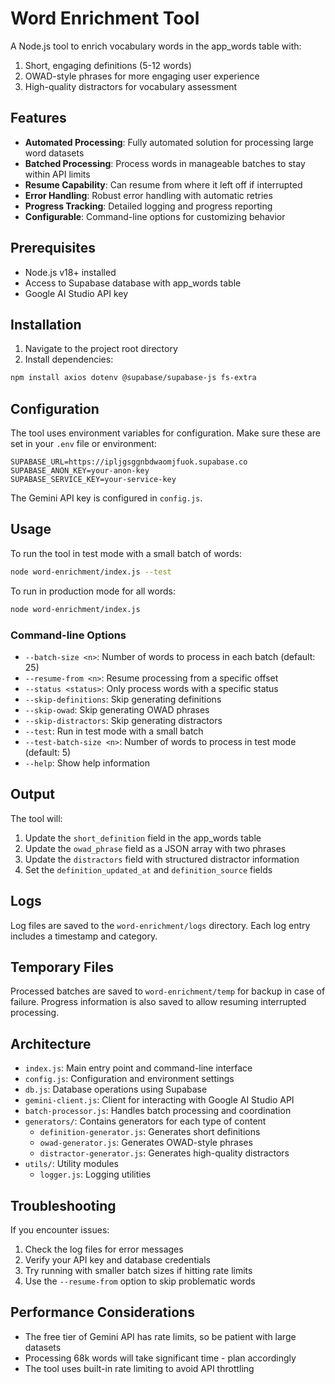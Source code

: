 # Word Enrichment Tool

A Node.js tool to enrich vocabulary words in the app_words table with:
1. Short, engaging definitions (5-12 words)
2. OWAD-style phrases for more engaging user experience
3. High-quality distractors for vocabulary assessment

## Features

- **Automated Processing**: Fully automated solution for processing large word datasets
- **Batched Processing**: Process words in manageable batches to stay within API limits
- **Resume Capability**: Can resume from where it left off if interrupted
- **Error Handling**: Robust error handling with automatic retries
- **Progress Tracking**: Detailed logging and progress reporting
- **Configurable**: Command-line options for customizing behavior

## Prerequisites

- Node.js v18+ installed
- Access to Supabase database with app_words table
- Google AI Studio API key

## Installation

1. Navigate to the project root directory
2. Install dependencies:

```bash
npm install axios dotenv @supabase/supabase-js fs-extra
```

## Configuration

The tool uses environment variables for configuration. Make sure these are set in your `.env` file or environment:

```
SUPABASE_URL=https://ipljgsggnbdwaomjfuok.supabase.co
SUPABASE_ANON_KEY=your-anon-key
SUPABASE_SERVICE_KEY=your-service-key
```

The Gemini API key is configured in `config.js`.

## Usage

To run the tool in test mode with a small batch of words:

```bash
node word-enrichment/index.js --test
```

To run in production mode for all words:

```bash
node word-enrichment/index.js
```

### Command-line Options

- `--batch-size <n>`: Number of words to process in each batch (default: 25)
- `--resume-from <n>`: Resume processing from a specific offset
- `--status <status>`: Only process words with a specific status
- `--skip-definitions`: Skip generating definitions
- `--skip-owad`: Skip generating OWAD phrases
- `--skip-distractors`: Skip generating distractors
- `--test`: Run in test mode with a small batch
- `--test-batch-size <n>`: Number of words to process in test mode (default: 5)
- `--help`: Show help information

## Output

The tool will:

1. Update the `short_definition` field in the app_words table
2. Update the `owad_phrase` field as a JSON array with two phrases
3. Update the `distractors` field with structured distractor information
4. Set the `definition_updated_at` and `definition_source` fields

## Logs

Log files are saved to the `word-enrichment/logs` directory. Each log entry includes a timestamp and category.

## Temporary Files

Processed batches are saved to `word-enrichment/temp` for backup in case of failure. Progress information is also saved to allow resuming interrupted processing.

## Architecture

- `index.js`: Main entry point and command-line interface
- `config.js`: Configuration and environment settings
- `db.js`: Database operations using Supabase
- `gemini-client.js`: Client for interacting with Google AI Studio API
- `batch-processor.js`: Handles batch processing and coordination
- `generators/`: Contains generators for each type of content
  - `definition-generator.js`: Generates short definitions
  - `owad-generator.js`: Generates OWAD-style phrases
  - `distractor-generator.js`: Generates high-quality distractors
- `utils/`: Utility modules
  - `logger.js`: Logging utilities

## Troubleshooting

If you encounter issues:

1. Check the log files for error messages
2. Verify your API key and database credentials
3. Try running with smaller batch sizes if hitting rate limits
4. Use the `--resume-from` option to skip problematic words

## Performance Considerations

- The free tier of Gemini API has rate limits, so be patient with large datasets
- Processing 68k words will take significant time - plan accordingly
- The tool uses built-in rate limiting to avoid API throttling 